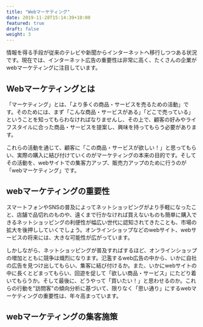 ```yaml
---
title: "Webマーケティング"
date: 2019-11-28T15:14:39+10:00
featured: true
draft: false
weight: 3
---
```

情報を得る手段が従来のテレビや新聞からインターネットへ移行しつつある状況です。現在では、インターネット広告の重要性は非常に高く、たくさんの企業がwebマーケティングに注目しています。

## Webマーケティングとは

「マーケティング」とは、「より多くの商品・サービスを売るための活動」です。そのためには、まず「こんな商品・サービスがある」「どこで売っている」ということを知ってもらわなければなりませんし、その上で、顧客の好みやライフスタイルに合った商品・サービスを提案し、興味を持ってもらう必要があります。

これらの活動を通じて、顧客に「この商品・サービスが欲しい！」と思ってもらい、実際の購入に結び付けていくのがマーケティングの本来の目的です。そしてその活動を、webサイトでの集客力アップ、販売力アップのために行うのが「webマーケティング」です。

## webマーケティングの重要性

スマートフォンやSNSの普及によってネットショッピングがより手軽になったこと、店舗で品切れのものや、遠くまで行かなければ買えないものも簡単に購入できるネットショッピングの利便性が幅広い世代に認知されてきたことも、市場の拡大を後押ししていくでしょう。オンラインショップなどのwebサイト、webサービスの将来には、大きな可能性が広がっています。

しかしながら、ネットショッピングが普及すればするほど、オンラインショップの増加とともに競争は熾烈になります。氾濫するweb広告の中から、いかに自社の広告を見つけ出してもらい、集客に結び付けるか。また、いかにwebサイトの中に長くとどまってもらい、回遊を促して「欲しい商品・サービス」にたどり着いてもらうか。そして最後に、どうやって「買いたい！」と思わせるのか。これらの行動を"訪問客"の傾向分析に基づいて、限りなく「思い通り」にするwebマーケティングの重要性は、年々高まっています。

## webマーケティングの集客施策

